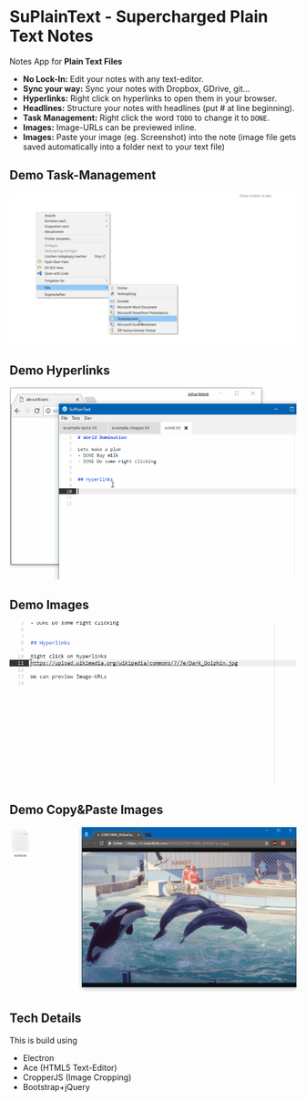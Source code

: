 # SuPlainText - Supercharged Plain Text Notes
Notes App for **Plain Text Files**
- **No Lock-In:** Edit your notes with any text-editor.
- **Sync your way:** Sync your notes with Dropbox, GDrive, git...
- **Hyperlinks:** Right click on hyperlinks to open them in your browser.
- **Headlines:** Structure your notes with headlines (put # at line beginning).
- **Task Management:** Right click the word `TODO` to change it to `DONE`.
- **Images:** Image-URLs can be previewed inline.
- **Images:** Paste your image (eg. Screenshot) into the note (image file gets saved automatically into a folder next to your text file)

## Demo Task-Management
![Screencast](screencast1.gif)

## Demo Hyperlinks
![Screencast](screencast2.gif)

## Demo Images
![Screencast](screencast3.gif)

## Demo Copy&Paste Images
![Screencast](screencast4.gif)


## Tech Details
This is build using
- Electron
- Ace (HTML5 Text-Editor)
- CropperJS (Image Cropping)
- Bootstrap+jQuery

